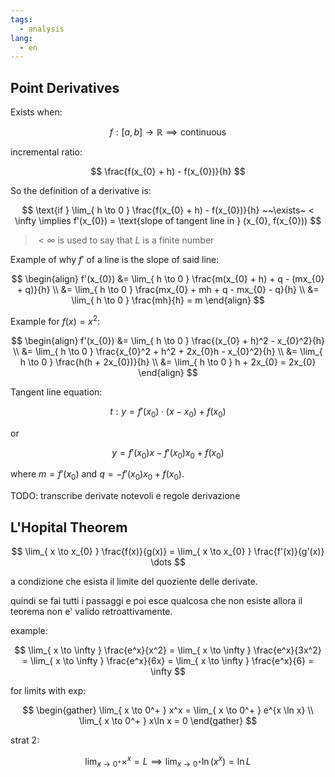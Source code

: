 ```yaml
---
tags:
  - analysis
lang:
  - en
---
```


## Point Derivatives

Exists when:

$$
f: [a,b] \rightarrow \mathbb{R} \implies \text{continuous}
$$

incremental ratio:

$$
\frac{f(x_{0} + h) - f(x_{0})}{h}
$$

So the definition of a derivative is:

$$
\text{if } \lim_{ h \to 0 } \frac{f(x_{0} + h) - f(x_{0})}{h} ~~\exists~ < \infty \implies f'(x_{0}) = \text{slope of tangent line in } (x_{0}, f(x_{0}))
$$

> $< \infty$ is used to say that $L$ is a finite number

Example of why $f'$ of a line is the slope of said line:


$$
\begin{align}
f'(x_{0}) &= \lim_{ h \to 0 } \frac{m(x_{0} + h) + q - (mx_{0} + q)}{h} \\
&= \lim_{ h \to 0 } \frac{mx_{0} + mh + q - mx_{0} - q}{h} \\
&= \lim_{ h \to 0 }  \frac{mh}{h} = m
\end{align}
$$

Example for $f(x) = x^2$:

$$
\begin{align}
f'(x_{0}) &= \lim_{ h \to 0 } \frac{(x_{0} + h)^2 - x_{0}^2}{h} \\
&= \lim_{ h \to 0 } \frac{x_{0}^2 + h^2 + 2x_{0}h - x_{0}^2}{h} \\
&= \lim_{ h \to 0 } \frac{h(h + 2x_{0})}{h} \\
&= \lim_{ h \to 0 }  h + 2x_{0} = 2x_{0}
\end{align}
$$

Tangent line equation:

$$
t: y = f'(x_{0})\cdot(x - x_{0}) + f(x_{0}) 
$$

or

$$
y = f'(x_{0})x - f'(x_{0})x_{0} + f(x_{0})
$$

where $m=f'(x_{0})$ and $q=-f'(x_{0})x_{0}+f(x_{0})$.

TODO: transcribe derivate notevoli e regole derivazione

## L'Hopital Theorem

$$
\lim_{ x \to x_{0} } \frac{f(x)}{g(x)} = \lim_{ x \to x_{0} } \frac{f'(x)}{g'(x)} \dots 
$$

a condizione che esista il limite del quoziente delle derivate.

quindi se fai tutti i passaggi e poi esce qualcosa che non esiste allora il teorema non e' valido retroattivamente.

example:

$$
\lim_{ x \to \infty } \frac{e^x}{x^2} = \lim_{ x \to \infty } \frac{e^x}{3x^2} = \lim_{ x \to \infty } \frac{e^x}{6x} = \lim_{ x \to \infty } \frac{e^x}{6} = \infty
$$

for limits with exp:

$$
\begin{gather}
\lim_{ x \to 0^+ } x^x = \lim_{ x \to 0^+ } e^{x \ln x} \\
\lim_{ x \to 0^+ } x\ln x = 0 
\end{gather}
$$

strat 2:

$$
\lim_{ x \to 0^+ } \times^x = L \implies \lim_{ x \to 0^+ } \ln(x^x) = \ln L  
$$
